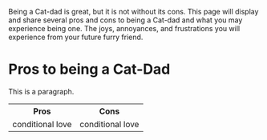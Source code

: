 <!DOCTYPE html>
<html>
<head>
<title>Pros and Cons to being a Cat-Dad</Title>
</head>
<body>

<p> Being a Cat-dad is great, but it is not without its cons. This page will display and share several pros and cons to being a Cat-dad and what you may experience being one. The joys, annoyances, and frustrations you will experience from your future furry friend. </p>

<h1>Pros to being a Cat-Dad</h1>
<table>
  <tr>
    <th>Pros</th>
    <th>Cons</th>
  </tr>
  <tr>
  <td>conditional love</td>
  <td>conditional love</td>
  </tr>

<p>This is a paragraph.</p>

</body>
</html>
